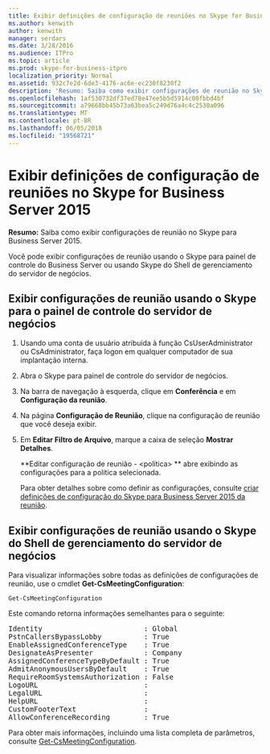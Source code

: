 ```yaml
---
title: Exibir definições de configuração de reuniões no Skype for Business Server 2015
ms.author: kenwith
author: kenwith
manager: serdars
ms.date: 3/28/2016
ms.audience: ITPro
ms.topic: article
ms.prod: skype-for-business-itpro
localization_priority: Normal
ms.assetid: 932c7e2d-6de3-4176-ac6e-ec230f8230f2
description: 'Resumo: Saiba como exibir configurações de reunião no Skype para Business Server 2015.'
ms.openlocfilehash: 1af530732df37ed78e47ee5b5d5914c00fbbd4bf
ms.sourcegitcommit: a79668bb45b73a63bea5c249d76a4c4c2530a096
ms.translationtype: MT
ms.contentlocale: pt-BR
ms.lasthandoff: 06/05/2018
ms.locfileid: "19568721"
---
```

# <a name="view-meeting-configuration-settings-in-skype-for-business-server-2015"></a>Exibir definições de configuração de reuniões no Skype for Business Server 2015
 
**Resumo:** Saiba como exibir configurações de reunião no Skype para Business Server 2015.
  
Você pode exibir configurações de reunião usando o Skype para painel de controle do Business Server ou usando Skype do Shell de gerenciamento do servidor de negócios.
  
## <a name="view-meeting-configuration-settings-by-using-skype-for-business-server-control-panel"></a>Exibir configurações de reunião usando o Skype para o painel de controle do servidor de negócios
<a name="BKMK_ViewJoinSettings"> </a>

1. Usando uma conta de usuário atribuída à função CsUserAdministrator ou CsAdministrator, faça logon em qualquer computador de sua implantação interna.
    
2.  Abra o Skype para painel de controle do servidor de negócios.
    
3. Na barra de navegação à esquerda, clique em **Conferência** e em **Configuração da reunião**.
    
4. Na página **Configuração de Reunião**, clique na configuração de reunião que você deseja exibir.
    
5. Em **Editar Filtro de Arquivo**, marque a caixa de seleção **Mostrar Detalhes**.
    
    **Editar configuração de reunião - \<política\> ** abre exibindo as configurações para a política selecionada.
    
    Para obter detalhes sobre como definir as configurações, consulte [criar definições de configuração do Skype para Business Server 2015 da reunião](create-settings.md).
    
## <a name="view-meeting-configuration-settings-by-using-skype-for-business-server-management-shell"></a>Exibir configurações de reunião usando o Skype do Shell de gerenciamento do servidor de negócios
<a name="BKMK_ViewJoinSettings"> </a>

Para visualizar informações sobre todas as definições de configurações de reunião, use o cmdlet **Get-CsMeetingConfiguration**:
  
```
Get-CsMeetingConfiguration
```

Este comando retorna informações semelhantes para o seguinte:
  
<pre>
Identity                        : Global
PstnCallersBypassLobby          : True
EnableAssignedConferenceType    : True
DesignateAsPresenter            : Company
AssignedConferenceTypeByDefault : True
AdmitAnonymousUsersByDefault    : True
RequireRoomSystemsAuthorization : False
LogoURL                         :
LegalURL                        :
HelpURL                         :
CustomFooterText                :
AllowConferenceRecording        : True
</pre>

Para obter mais informações, incluindo uma lista completa de parâmetros, consulte [Get-CsMeetingConfiguration](https://docs.microsoft.com/powershell/module/skype/get-csmeetingconfiguration?view=skype-ps).
  

